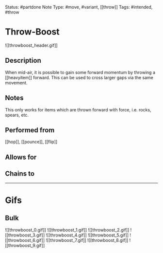 Status: #partdone
Note Type: #move, #variant, [[throw]]
Tags: #intended, #throw 

# Throw-Boost
![[throwboost_header.gif]]
## Description
When mid-air, it is possible to gain some forward momentum by throwing a [[heavyitem]] forward. This can be used to cross larger gaps via the same movement.

## Notes
This only works for items which are thrown forward with force, i.e. rocks, spears, etc.

## Performed from
[[hop]], [[pounce]], [[flip]]

## Allows for


## Chains to


___
# Gifs
## Bulk
![[throwboost_0.gif]]
![[throwboost_1.gif]]
![[throwboost_2.gif]]
![[throwboost_3.gif]]
![[throwboost_4.gif]]
![[throwboost_5.gif]]
![[throwboost_6.gif]]
![[throwboost_7.gif]]
![[throwboost_8.gif]]
![[throwboost_9.gif]]